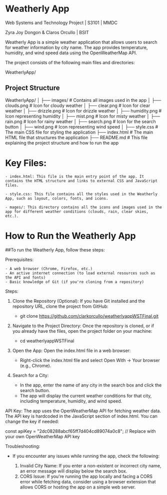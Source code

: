 # Weatherly App


Web Systems and Technology Project | S3101 | MMDC


Zyra Joy Dongon & Claros Orcullo | BSIT



Weatherly App is a simple weather application that allows users to search for weather information by city name. 
The app provides temperature, humidity, and wind speed data using the OpenWeatherMap API.



The project consists of the following main files and directories:

WeatherlyApp/

## Project Structure

WeatherlyApp/
│
├── images/                    # Contains all images used in the app
│   ├── clouds.png             # Icon for cloudy weather
│   ├── clear.png              # Icon for clear weather
│   ├── drizzle.png            # Icon for drizzle weather
│   ├── humidity.png           # Icon representing humidity
│   ├── mist.png               # Icon for misty weather
│   ├── rain.png               # Icon for rainy weather
│   ├── search.png             # Icon for the search button
│   ├── wind.png               # Icon representing wind speed
│
├── style.css                  # The main CSS file for styling the application
├── index.html                 # The main HTML file that structures the application
├── README.md                  # This file explaining the project structure and how to run the app


# Key Files:
    - index.html: This file is the main entry point of the app. It contains the HTML structure and links to external CSS and JavaScript files.

    - style.css: This file contains all the styles used in the Weatherly App, such as layout, colors, fonts, and icons.

    - mages/: This directory contains all the icons and images used in the app for different weather conditions (clouds, rain, clear skies, etc.).

# How to Run the Weatherly App

##To run the Weatherly App, follow these steps:

Prerequisites:

    - A web browser (Chrome, Firefox, etc.)
    - An active internet connection (to load external resources such as the API and fonts)
    - Basic knowledge of Git (if you're cloning from a repository)

Steps:

1. Clone the Repository (Optional): If you have Git installed and the repository URL, clone the project from GitHub:

    - git clone https://github.com/clarkorcullo/weatherlyappWSTFinal.git

2. Navigate to the Project Directory: Once the repository is cloned, or if you already have the files, open the project folder on your machine:

    - cd weatherlyappWSTFinal

3. Open the App: Open the index.html file in a web browser:

    - Right-click the index.html file and select Open With → Your browser (e.g., Chrome).

4. Search for a City:

    - In the app, enter the name of any city in the search box and click the search button.
    - The app will display the current weather conditions for that city, including temperature, humidity, and wind speed.


API Key:
The app uses the OpenWeatherMap API for fetching weather data. The API key is hardcoded in the JavaScript section of index.html. You can change the key if needed:

const apiKey = "2dc08288abcf65ff7d404cd89074a0c8";  // Replace with your own OpenWeatherMap API key


Troubleshooting:

- If you encounter any issues while running the app, check the following:

    1. Invalid City Name: If you enter a non-existent or incorrect city name, an error message will display below the search box.
    2. CORS Issue: If you're running the app locally and facing a CORS error while fetching data, consider using a browser extension that allows CORS or hosting the app on a simple web server.


